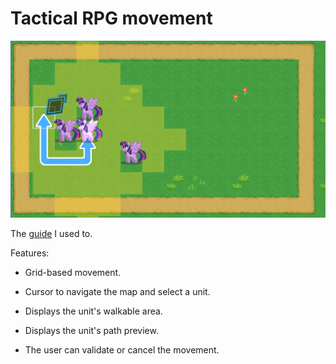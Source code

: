 # Tactical RPG movement

![](example.png)




The [guide](https://www.gdquest.com/tutorial/godot/2d/tactical-rpg-movement/lessons/00.handling-grid-interactions/) I used to.



Features:



- Grid-based movement.

- Cursor to navigate the map and select a unit.

- Displays the unit's walkable area.

- Displays the unit's path preview.

- The user can validate or cancel the movement.

